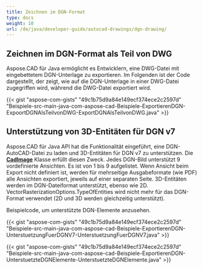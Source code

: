 ```yaml
---
title: Zeichnen im DGN-Format
type: docs
weight: 10
url: /de/java/developer-guide/autocad-drawings/dgn-drawing/
---
```


## **Zeichnen im DGN-Format als Teil von DWG**

Aspose.CAD für Java ermöglicht es Entwicklern, eine DWG-Datei mit eingebettetem DGN-Unterlage zu exportieren. Im Folgenden ist der Code dargestellt, der zeigt, wie auf die DGN-Unterlage in einer DWG-Datei zugegriffen wird, während die DWG-Datei exportiert wird.

{{< gist "aspose-com-gists" "49c1b75d9a84e149ecf374ece2c2597d" "Beispiele-src-main-java-com-aspose-cad-Beispiele-ExportierenDGN-ExpoortDGNAlsTeilvonDWG-ExportDGNAlsTeilvonDWG.java" >}}

## **Unterstützung von 3D-Entitäten für DGN v7**

Aspose.CAD für Java API hat die Funktionalität eingeführt, eine DGN-AutoCAD-Datei zu laden und 3D-Entitäten für DGN v7 zu unterstützen. Die [**CadImage**](https://reference.aspose.com/cad/java/com.aspose.cad.fileformats.cad/CadImage) Klasse erfüllt diesen Zweck. Jedes DGN-Bild unterstützt 9 vordefinierte Ansichten. Es ist von 1 bis 9 aufgelistet. Wenn Ansicht beim Export nicht definiert ist, werden für mehrseitige Ausgabeformate (wie PDF) alle Ansichten exportiert, jeweils auf einer separaten Seite. 3D-Entitäten werden im DGN-Dateiformat unterstützt, ebenso wie 2D.
VectorRasterizationOptions.TypeOfEntities wird nicht mehr für das DGN-Format verwendet (2D und 3D werden gleichzeitig unterstützt).

Beispielcode, um unterstützte DGN-Elemente anzusehen.

{{< gist "aspose-com-gists" "49c1b75d9a84e149ecf374ece2c2597d" "Beispiele-src-main-java-com-aspose-cad-Beispiele-ExportierenDGN-UnterstuetzungFuerDGNV7-UnterstuetzungFuerDGNV7.java" >}}

{{< gist "aspose-com-gists" "49c1b75d9a84e149ecf374ece2c2597d" "Beispiele-src-main-java-com-aspose-cad-Beispiele-ExportierenDGN-UnterstuetzteDGNElemente-UnterstuetzteDGNElemente.java" >}}
